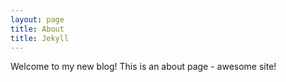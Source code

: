 ```yaml
---
layout: page
title: About
title: Jekyll
---
```


Welcome to my new blog!
This is an about page - awesome site!
